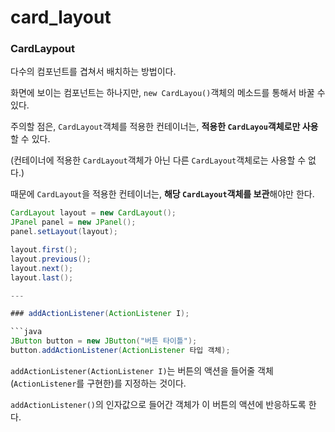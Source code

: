 # card_layout

### CardLaypout

다수의 컴포넌트를 겹쳐서 배치하는 방법이다.

화면에 보이는 컴포넌트는 하나지만, ``new CardLayou()``객체의 메소드를 통해서 바꿀 수 있다.

주의할 점은, ``CardLayout``객체를 적용한 컨테이너는, **적용한 ``CardLayou``객체로만 사용**할 수 있다.

(컨테이너에 적용한 ``CardLayout``객체가 아닌 다른 ``CardLayout``객체로는 사용할 수 없다.)

때문에 ``CardLayout``을 적용한 컨테이너는, **해당 ``CardLayout``객체를 보관**해야만 한다.

```java
CardLayout layout = new CardLayout();
JPanel panel = new JPanel();
panel.setLayout(layout);

layout.first();
layout.previous();
layout.next();
layout.last();

---

### addActionListener(ActionListener I);

```java
JButton button = new JButton("버튼 타이틀");
button.addActionListener(ActionListener 타입 객체);
```

``addActionListener(ActionListener I)``는 버튼의 액션을 들어줄 객체(``ActionListener``를 구현한)를 지정하는 것이다.

``addActionListener()``의 인자값으로 들어간 객체가 이 버튼의 액션에 반응하도록 한다.

